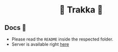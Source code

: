 <h1 align="center">📍 Trakka 📍</h1>

## Docs 📕

  - Please read the `README` inside the respected folder.
  - Server is available right [here](https://github.com/padulkemid/trakka/tree/devel/server)

